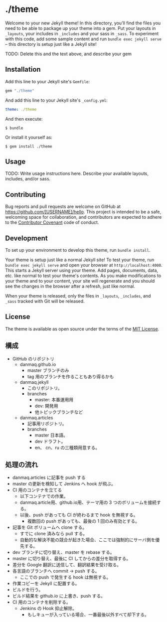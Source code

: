 # ./theme

Welcome to your new Jekyll theme! In this directory, you'll find the files you need to be able to package up your theme into a gem. Put your layouts in `_layouts`, your includes in `_includes` and your sass in `_sass`. To experiment with this code, add some sample content and run `bundle exec jekyll serve` – this directory is setup just like a Jekyll site!

TODO: Delete this and the text above, and describe your gem

## Installation

Add this line to your Jekyll site's `Gemfile`:

```ruby
gem "./theme"
```

And add this line to your Jekyll site's `_config.yml`:

```yaml
theme: ./theme
```

And then execute:

    $ bundle

Or install it yourself as:

    $ gem install ./theme

## Usage

TODO: Write usage instructions here. Describe your available layouts, includes, and/or sass.

## Contributing

Bug reports and pull requests are welcome on GitHub at https://github.com/[USERNAME]/hello. This project is intended to be a safe, welcoming space for collaboration, and contributors are expected to adhere to the [Contributor Covenant](http://contributor-covenant.org) code of conduct.

## Development

To set up your environment to develop this theme, run `bundle install`.

Your theme is setup just like a normal Jekyll site! To test your theme, run `bundle exec jekyll serve` and open your browser at `http://localhost:4000`. This starts a Jekyll server using your theme. Add pages, documents, data, etc. like normal to test your theme's contents. As you make modifications to your theme and to your content, your site will regenerate and you should see the changes in the browser after a refresh, just like normal.

When your theme is released, only the files in `_layouts`, `_includes`, and `_sass` tracked with Git will be released.

## License

The theme is available as open source under the terms of the [MIT License](https://opensource.org/licenses/MIT).

## 構成

* GitHub のリポジトリ
    * danmaq.github.io
        * master ブランチのみ
        * tag 用のブランチを作ることもあり得るかも
    * danmaq.jekyll
        * このリポジトリ。
        * branches
            * master: 本番運用用
            * dev: 開発用
            * 他トピックブランチなど
    * danmaq.articles
        * 記事用リポジトリ。
        * branches
            * master 日本語。
            * dev ドラフト。
            * en、 cn、ru の三種類用意する。

## 処理の流れ

* danmaq.articles に記事を push する
* master の更新を検知して Jenkins へ hook が飛ぶ。
* CI 用のコンテナを立てる
    * 以下コンテナでの作業。
    * danmaq.article用、github.io用、テーマ用の 3 つのボリュームを接続する。
    * 以後、push があっても CI が終わるまで hook を無視する。
        * 複数回の push があっても、最後の 1 回のみ有効とする。
* 記事を Git ボリュームへ clone する。
    * すでに clone 済みなら pull する。
    * 自動的な解決不能の競合が起きた場合、ここでは強制的にサーバ側を優先する。
* dev ブランチに切り替え、master を rebase する。
* master に切り替え、最後に CI してからの差分を取得する。
* 差分を Google 翻訳に送信して、翻訳結果を受け取る。
* 各言語のブランチへ commit → push する。
    * ここでの push で発生する hook は無視する。
* 作業コピーを Jekyll に配置する。
* ビルドを行う。
* ビルド結果を github.io に上書き、push する。
* CI 用のコンテナを削除する。
    * Jenkins の Hook 抑止解除。
        * もしキューが入っている場合、一番最後以外すべて却下する。
